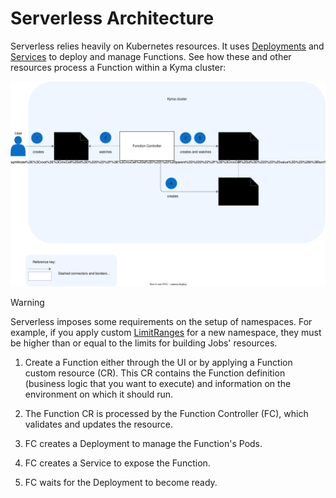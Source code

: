 # Serverless Architecture

Serverless relies heavily on Kubernetes resources. It uses [Deployments](https://kubernetes.io/docs/concepts/workloads/controllers/deployment/) and [Services](https://kubernetes.io/docs/concepts/services-networking/service/) to deploy and manage Functions. See how these and other resources process a Function within a Kyma cluster:

![Serverless architecture](../../assets/svls-architecture.svg)

> [!WARNING]
> Serverless imposes some requirements on the setup of namespaces. For example, if you apply custom [LimitRanges](https://kubernetes.io/docs/concepts/policy/limit-range/) for a new namespace, they must be higher than or equal to the limits for building Jobs' resources.

1. Create a Function either through the UI or by applying a Function custom resource (CR). This CR contains the Function definition (business logic that you want to execute) and information on the environment on which it should run.

2. The Function CR is processed by the Function Controller (FC), which validates and updates the resource.

3. FC creates a Deployment to manage the Function's Pods.

4. FC creates a Service to expose the Function.

5. FC waits for the Deployment to become ready.
